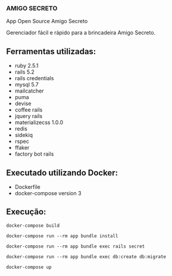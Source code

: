 ### AMIGO SECRETO ###

App Open Source Amigo Secreto

Gerenciador fácil e rápido para a brincadeira Amigo Secreto.

## Ferramentas utilizadas:

- ruby 2.5.1
- rails 5.2
- rails credentials
- mysql 5.7
- mailcatcher
- puma
- devise
- coffee rails
- jquery rails
- materializecss 1.0.0
- redis
- sidekiq
- rspec
- ffaker
- factory bot rails

## Executado utilizando Docker:

- Dockerfile
- docker-compose version 3

## Execução:

```
docker-compose build

docker-compose run --rm app bundle install

docker-compose run --rm app bundle exec rails secret

docker-compose run --rm app bundle exec db:create db:migrate

docker-compose up
```
